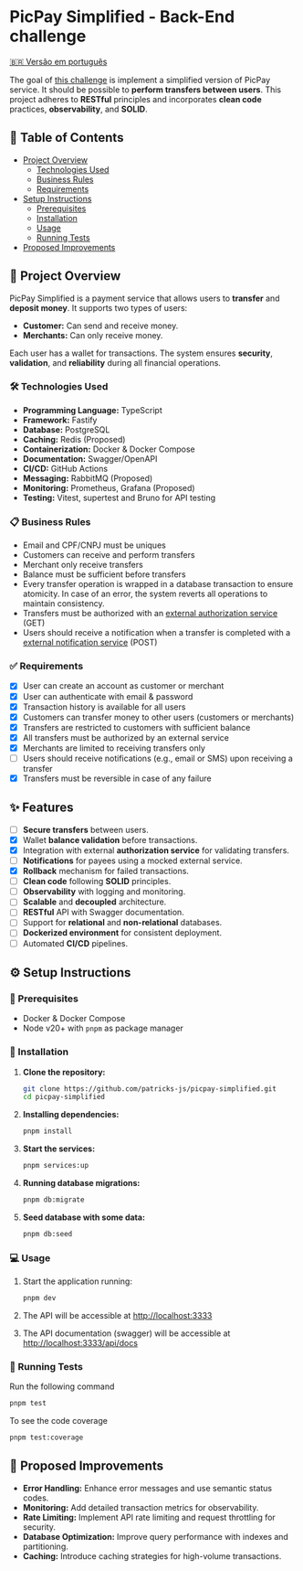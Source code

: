 # PicPay Simplified - Back-End challenge

[🇧🇷 Versão em português](README-PT.md)

The goal of [this challenge](https://github.com/PicPay/picpay-desafio-backend) is implement a simplified version of PicPay service. It should be possible to **perform transfers between users**. This project adheres to **RESTful** principles and incorporates **clean code** practices, **observability**, and **SOLID**.

## 📌 Table of Contents

- [Project Overview](#-project-overview)
  - [Technologies Used](#️-technologies-used)
  - [Business Rules](#-business-rules)
  - [Requirements](#-requirements)
- [Setup Instructions](#️-setup-instructions)
  - [Prerequisites](#-prerequisites)
  - [Installation](#-installation)
  - [Usage](#-usage)
  - [Running Tests](#-running-tests)
- [Proposed Improvements](#-proposed-improvements)

## 📝 Project Overview

PicPay Simplified is a payment service that allows users to **transfer** and **deposit money**. It supports two types of users:

- **Customer:** Can send and receive money.
- **Merchants:** Can only receive money.

Each user has a wallet for transactions. The system ensures **security**, **validation**, and **reliability** during all financial operations.

### 🛠️ Technologies Used

- **Programming Language:** TypeScript
- **Framework:** Fastify
- **Database:** PostgreSQL
- **Caching:** Redis (Proposed)
- **Containerization:** Docker & Docker Compose
- **Documentation:** Swagger/OpenAPI
- **CI/CD:** GitHub Actions
- **Messaging:** RabbitMQ (Proposed)
- **Monitoring:** Prometheus, Grafana (Proposed)
- **Testing:** Vitest, supertest and Bruno for API testing

### 📋 Business Rules

- Email and CPF/CNPJ must be uniques
- Customers can receive and perform transfers
- Merchant only receive transfers
- Balance must be sufficient before transfers
- Every transfer operation is wrapped in a database transaction to ensure atomicity. In case of an error, the system reverts all operations to maintain consistency.
- Transfers must be authorized with an [external authorization service](https://util.devi.tools/api/v2/authorize) (GET)
- Users should receive a notification when a transfer is completed with a [external notification service](https://util.devi.tools/api/v1/notify) (POST)

### ✅ Requirements

- [x] User can create an account as customer or merchant
- [x] User can authenticate with email & password
- [x] Transaction history is available for all users
- [x] Customers can transfer money to other users (customers or merchants)
- [x] Transfers are restricted to customers with sufficient balance
- [x] All transfers must be authorized by an external service
- [x] Merchants are limited to receiving transfers only
- [ ] Users should receive notifications (e.g., email or SMS) upon receiving a transfer
- [x] Transfers must be reversible in case of any failure

## ✨ Features

- [ ] **Secure transfers** between users.
- [x] Wallet **balance validation** before transactions.
- [x] Integration with external **authorization service** for validating transfers.
- [ ] **Notifications** for payees using a mocked external service.
- [x] **Rollback** mechanism for failed transactions.
- [ ] **Clean code** following **SOLID** principles.
- [ ] **Observability** with logging and monitoring.
- [ ] **Scalable** and **decoupled** architecture.
- [ ] **RESTful** API with Swagger documentation.
- [ ] Support for **relational** and **non-relational** databases.
- [ ] **Dockerized environment** for consistent deployment.
- [ ] Automated **CI/CD** pipelines.

## ⚙️ Setup Instructions

### 📌 Prerequisites

- Docker & Docker Compose
- Node v20+ with `pnpm` as package manager

### 🚀 Installation

1. **Clone the repository:**

    ```bash
    git clone https://github.com/patricks-js/picpay-simplified.git
    cd picpay-simplified
    ```

2. **Installing dependencies:**

    ```bash
    pnpm install
    ```

3. **Start the services:**

    ```bash
    pnpm services:up
    ```

4. **Running database migrations:**

    ```bash
    pnpm db:migrate
    ```

5. **Seed database with some data:**

    ```bash
    pnpm db:seed
    ```

### 💻 Usage

1. Start the application running:

    ```bash
    pnpm dev
    ```

2. The API will be accessible at <http://localhost:3333>
3. The API documentation (swagger) will be accessible at <http://localhost:3333/api/docs>

### 🧪 Running Tests

Run the following command

```bash
pnpm test
```

To see the code coverage

```bash
pnpm test:coverage
```

## 🌟 Proposed Improvements

- **Error Handling:** Enhance error messages and use semantic status codes.
- **Monitoring:** Add detailed transaction metrics for observability.
- **Rate Limiting:** Implement API rate limiting and request throttling for security.
- **Database Optimization:** Improve query performance with indexes and partitioning.
- **Caching:** Introduce caching strategies for high-volume transactions.
